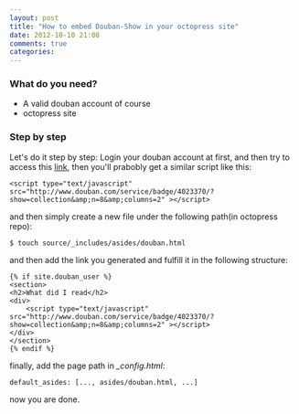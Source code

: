 ```yaml
---
layout: post
title: "How to embed Douban-Show in your octopress site"
date: 2012-10-10 21:08
comments: true
categories: 
---
```

### What do you need?
* A valid douban account of course
* octopress site

### Step by step
Let's do it step by step:
Login your douban account at first, and then try to access this [link](http://www.douban.com/service/badgemakerjs), then you'll prabobly get a similar script like this:

    <script type="text/javascript" src="http://www.douban.com/service/badge/4023370/?show=collection&amp;n=8&amp;columns=2" ></script>

and then simply create a new file under the following path(in octopress repo):

    $ touch source/_includes/asides/douban.html

and then add the link you generated and fulfill it in the following structure:

    {% if site.douban_user %}
    <section>
    <h2>What did I read</h2>
    <div>
        <script type="text/javascript" src="http://www.douban.com/service/badge/4023370/?show=collection&amp;n=8&amp;columns=2" ></script>
    </div>
    </section>
    {% endif %}

finally, add the page path in *_config.html*:

    default_asides: [..., asides/douban.html, ...]

now you are done.

